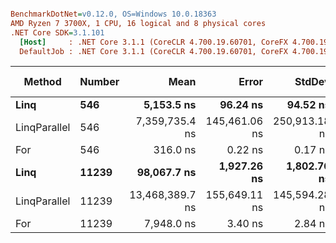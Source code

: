 ``` ini

BenchmarkDotNet=v0.12.0, OS=Windows 10.0.18363
AMD Ryzen 7 3700X, 1 CPU, 16 logical and 8 physical cores
.NET Core SDK=3.1.101
  [Host]     : .NET Core 3.1.1 (CoreCLR 4.700.19.60701, CoreFX 4.700.19.60801), X64 RyuJIT
  DefaultJob : .NET Core 3.1.1 (CoreCLR 4.700.19.60701, CoreFX 4.700.19.60801), X64 RyuJIT


```
|       Method | Number |            Mean |         Error |        StdDev |  Gen 0 | Gen 1 | Gen 2 | Allocated |
|------------- |------- |----------------:|--------------:|--------------:|-------:|------:|------:|----------:|
|         **Linq** |    **546** |      **5,153.5 ns** |      **96.24 ns** |      **94.52 ns** | **0.0381** |     **-** |     **-** |     **344 B** |
| LinqParallel |    546 |  7,359,735.4 ns | 145,461.06 ns | 250,913.18 ns |      - |     - |     - |    9265 B |
|          For |    546 |        316.0 ns |       0.22 ns |       0.17 ns |      - |     - |     - |         - |
|         **Linq** |  **11239** |     **98,067.7 ns** |   **1,927.26 ns** |   **1,802.76 ns** |      **-** |     **-** |     **-** |     **345 B** |
| LinqParallel |  11239 | 13,468,389.7 ns | 155,649.11 ns | 145,594.28 ns |      - |     - |     - |   11187 B |
|          For |  11239 |      7,948.0 ns |       3.40 ns |       2.84 ns |      - |     - |     - |         - |
